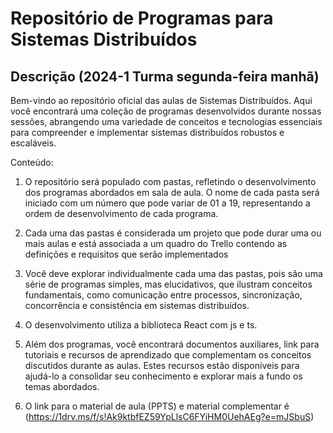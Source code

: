 # Repositório de Programas para Sistemas Distribuídos

## Descrição (2024-1 Turma segunda-feira manhã)
Bem-vindo ao repositório oficial das aulas de Sistemas Distribuídos. Aqui você encontrará uma coleção de programas desenvolvidos durante nossas sessões, abrangendo uma variedade de conceitos e tecnologias essenciais para compreender e implementar sistemas distribuídos robustos e escaláveis.

Conteúdo:
1. O repositório será populado com pastas, refletindo o desenvolvimento dos programas abordados em sala de aula. O nome de cada pasta será iniciado com um número que pode variar de 01 a 19, representando a ordem de desenvolvimento de cada programa.

2. Cada uma das pastas é considerada um projeto que pode durar uma ou mais aulas e está associada a um quadro do Trello contendo as definições e requisitos que serão implementados  
   
3. Você deve explorar individualmente cada uma das pastas, pois são uma série de programas simples, mas elucidativos, que ilustram conceitos fundamentais, como comunicação entre processos, sincronização, concorrência e consistência em sistemas distribuídos.
  
5. O desenvolvimento utiliza a biblioteca React com js e ts.
  
7. Além dos programas, você encontrará documentos auxiliares, link para tutoriais e recursos de aprendizado que complementam os conceitos discutidos durante as aulas. Estes recursos estão disponíveis para ajudá-lo a consolidar seu conhecimento e explorar mais a fundo os temas abordados.

8. O link para o material de aula (PPTS) e material complementar é (https://1drv.ms/f/s!Ak9ktbfEZ59YpLlsC6FYiHM0UehAEg?e=mJSbuS)

